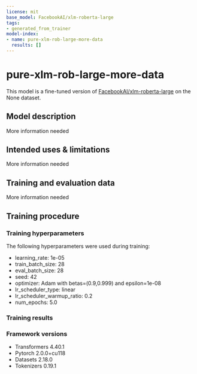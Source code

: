```yaml
---
license: mit
base_model: FacebookAI/xlm-roberta-large
tags:
- generated_from_trainer
model-index:
- name: pure-xlm-rob-large-more-data
  results: []
---
```


<!-- This model card has been generated automatically according to the information the Trainer had access to. You
should probably proofread and complete it, then remove this comment. -->

# pure-xlm-rob-large-more-data

This model is a fine-tuned version of [FacebookAI/xlm-roberta-large](https://huggingface.co/FacebookAI/xlm-roberta-large) on the None dataset.

## Model description

More information needed

## Intended uses & limitations

More information needed

## Training and evaluation data

More information needed

## Training procedure

### Training hyperparameters

The following hyperparameters were used during training:
- learning_rate: 1e-05
- train_batch_size: 28
- eval_batch_size: 28
- seed: 42
- optimizer: Adam with betas=(0.9,0.999) and epsilon=1e-08
- lr_scheduler_type: linear
- lr_scheduler_warmup_ratio: 0.2
- num_epochs: 5.0

### Training results



### Framework versions

- Transformers 4.40.1
- Pytorch 2.0.0+cu118
- Datasets 2.18.0
- Tokenizers 0.19.1
